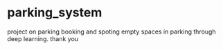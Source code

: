 # parking_system
 project on parking booking and spoting empty spaces in parking through deep learning.
 thank you


